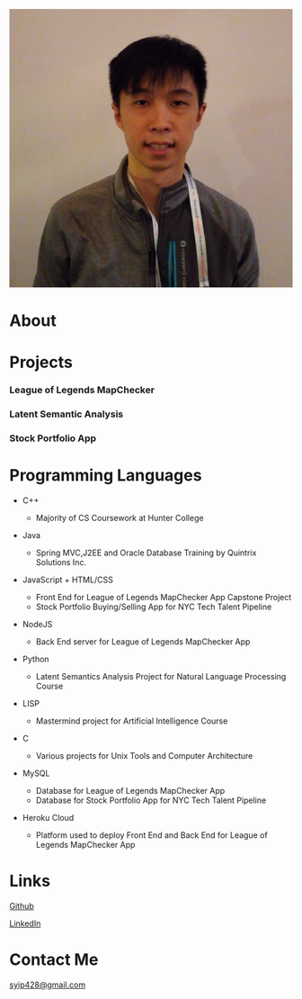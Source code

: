 ![Profile Picture](/images/pfp.png)

# About

# Projects

### League of Legends MapChecker

### Latent Semantic Analysis

### Stock Portfolio App

# Programming Languages

* C++
	* Majority of CS Coursework at Hunter College

* Java
	* Spring MVC,J2EE and Oracle Database Training by Quintrix Solutions Inc.

* JavaScript + HTML/CSS
	* Front End for League of Legends MapChecker App Capstone Project
	* Stock Portfolio Buying/Selling App for NYC Tech Talent Pipeline

* NodeJS
	* Back End server for League of Legends MapChecker App

* Python
	* Latent Semantics Analysis Project for Natural Language Processing Course

* LISP
	* Mastermind project for Artificial Intelligence Course

* C
	* Various projects for Unix Tools and Computer Architecture

* MySQL
	* Database for League of Legends MapChecker App
	* Database for Stock Portfolio App for NYC Tech Talent Pipeline

* Heroku Cloud
	* Platform used to deploy Front End and Back End for League of Legends MapChecker App

# Links

[Github](https://github.com/doubleyip)

[LinkedIn](https://www.linkedin.com/in/simon-yip-926789142/)

# Contact Me

syip428@gmail.com